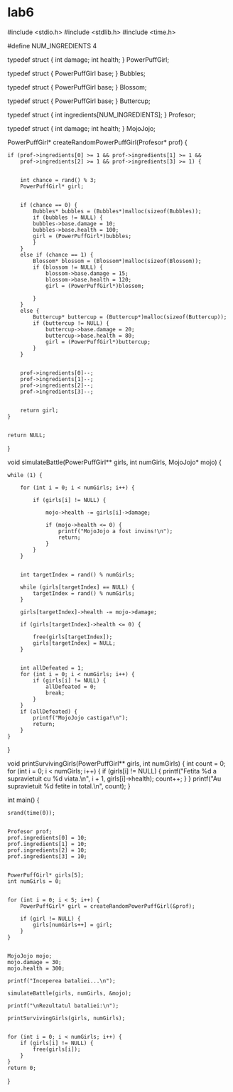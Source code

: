 # lab6
#include <stdio.h>
#include <stdlib.h>
#include <time.h>


#define NUM_INGREDIENTS 4


typedef struct {
    int damage; 
    int health; 
} PowerPuffGirl;


typedef struct {
    PowerPuffGirl base;
} Bubbles;

typedef struct {
    PowerPuffGirl base;
} Blossom;

typedef struct {
    PowerPuffGirl base;
} Buttercup;


typedef struct {
    int ingredients[NUM_INGREDIENTS]; 
} Profesor;


typedef struct {
    int damage; 
    int health; 
} MojoJojo;


PowerPuffGirl* createRandomPowerPuffGirl(Profesor* prof) {
    
    if (prof->ingredients[0] >= 1 && prof->ingredients[1] >= 1 &&
        prof->ingredients[2] >= 1 && prof->ingredients[3] >= 1) {

        
        int chance = rand() % 3;
        PowerPuffGirl* girl;

       
        if (chance == 0) {
            Bubbles* bubbles = (Bubbles*)malloc(sizeof(Bubbles));
            if (bubbles != NULL) { 
            bubbles->base.damage = 10;
            bubbles->base.health = 100;
            girl = (PowerPuffGirl*)bubbles;
            }
        }
        else if (chance == 1) {
            Blossom* blossom = (Blossom*)malloc(sizeof(Blossom));
            if (blossom != NULL) {
                blossom->base.damage = 15;
                blossom->base.health = 120;
                girl = (PowerPuffGirl*)blossom;

            }
        }
        else {
            Buttercup* buttercup = (Buttercup*)malloc(sizeof(Buttercup));
            if (buttercup != NULL) {
                buttercup->base.damage = 20;
                buttercup->base.health = 80;
                girl = (PowerPuffGirl*)buttercup;
            }
        }

        
        prof->ingredients[0]--;
        prof->ingredients[1]--;
        prof->ingredients[2]--;
        prof->ingredients[3]--;

        
        return girl;
    }

  
    return NULL;
}


void simulateBattle(PowerPuffGirl** girls, int numGirls, MojoJojo* mojo) {
    
    while (1) {
        
        for (int i = 0; i < numGirls; i++) {
        
            if (girls[i] != NULL) {
               
                mojo->health -= girls[i]->damage;
                
                if (mojo->health <= 0) {
                    printf("MojoJojo a fost invins!\n");
                    return;
                }
            }
        }

        
        int targetIndex = rand() % numGirls;
       
        while (girls[targetIndex] == NULL) {
            targetIndex = rand() % numGirls;
        }
        
        girls[targetIndex]->health -= mojo->damage;
        
        if (girls[targetIndex]->health <= 0) {
          
            free(girls[targetIndex]);
            girls[targetIndex] = NULL;
        }

      
        int allDefeated = 1;
        for (int i = 0; i < numGirls; i++) {
            if (girls[i] != NULL) {
                allDefeated = 0;
                break;
            }
        }
        if (allDefeated) {
            printf("MojoJojo castiga!\n");
            return;
        }
    }
}


void printSurvivingGirls(PowerPuffGirl** girls, int numGirls) {
    int count = 0;
    for (int i = 0; i < numGirls; i++) {
        if (girls[i] != NULL) {
            printf("Fetita %d a supravietuit cu %d viata.\n", i + 1, girls[i]->health);
            count++;
        }
    }
    printf("Au supravietuit %d fetite in total.\n", count);
}

int main() {
   
    srand(time(0));

    
    Profesor prof;
    prof.ingredients[0] = 10; 
    prof.ingredients[1] = 10; 
    prof.ingredients[2] = 10; 
    prof.ingredients[3] = 10; 

    
    PowerPuffGirl* girls[5];
    int numGirls = 0;

 
    for (int i = 0; i < 5; i++) {
        PowerPuffGirl* girl = createRandomPowerPuffGirl(&prof);
       
        if (girl != NULL) {
            girls[numGirls++] = girl;
        }
    }

   
    MojoJojo mojo;
    mojo.damage = 30;
    mojo.health = 300;

    printf("Inceperea bataliei...\n");

    simulateBattle(girls, numGirls, &mojo);

    printf("\nRezultatul bataliei:\n");
  
    printSurvivingGirls(girls, numGirls);

 
    for (int i = 0; i < numGirls; i++) {
        if (girls[i] != NULL) {
            free(girls[i]);
        }
    }
    return 0;
}
